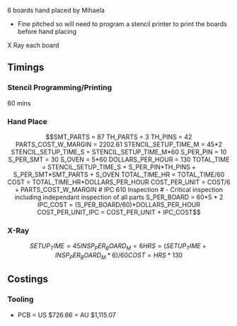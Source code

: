 6 boards hand placed by Mihaela
- Fine pitched so will need to program a stencil printer to print the boards before hand placing

X Ray each board
## Timings
### Stencil Programming/Printing
60 mins
### Hand Place
```math
SMT_PARTS = 87
TH_PARTS = 3
TH_PINS = 42
PARTS_COST_W_MARGIN = 2202.61
STENCIL_SETUP_TIME_M = 45*2
STENCIL_SETUP_TIME_S = STENCIL_SETUP_TIME_M*60

S_PER_PIN = 10
S_PER_SMT = 30
S_OVEN = 5*60

DOLLARS_PER_HOUR = 130

TOTAL_TIME = STENCIL_SETUP_TIME_S + S_PER_PIN*TH_PINS + S_PER_SMT*SMT_PARTS + S_OVEN
TOTAL_TIME_HR = TOTAL_TIME/60

COST = TOTAL_TIME_HR*DOLLARS_PER_HOUR
COST_PER_UNIT = COST/6 + PARTS_COST_W_MARGIN

# IPC 610 Inspection
# - Critical inspection including independant inspection of all parts

S_PER_BOARD = 60*5 * 2
IPC_COST = (S_PER_BOARD/60)*DOLLARS_PER_HOUR

COST_PER_UNIT_IPC = COST_PER_UNIT + IPC_COST
```

### X-Ray
```math
SETUP_TIME = 45

INSP_PER_BOARD_M = 6

HRS = (SETUP_TIME + INSP_PER_BOARD_M*6)/60
COST = HRS*130
```
## Costings
### Tooling
- PCB = US $726.66 = AU $1,115.07